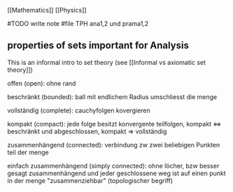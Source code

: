 [[Mathematics]]
[[Physics]]


#TODO write note
#file TPH ana1,2 und prama1,2



## properties of sets important for Analysis

This is an informal intro to set theory (see [[Informal vs axiomatic set theory]])

offen (open): ohne rand

beschränkt (bounded): ball mit endlichem Radius umschliesst die menge

vollständig (complete): cauchyfolgen kovergieren

kompakt (compact): jede folge besitzt konvergente teilfolgen, kompakt <=> beschränkt und abgeschlossen, kompakt => vollständig

zusammenhängend (connected): verbindung zw zwei beliebigen Punkten teil der menge

einfach zusammenhängend (simply connected): ohne löcher, bzw besser gesagt zusammenhängend und jeder geschlossene weg ist auf einen punkt in der menge "zusammenziehbar" (topologischer begriff)